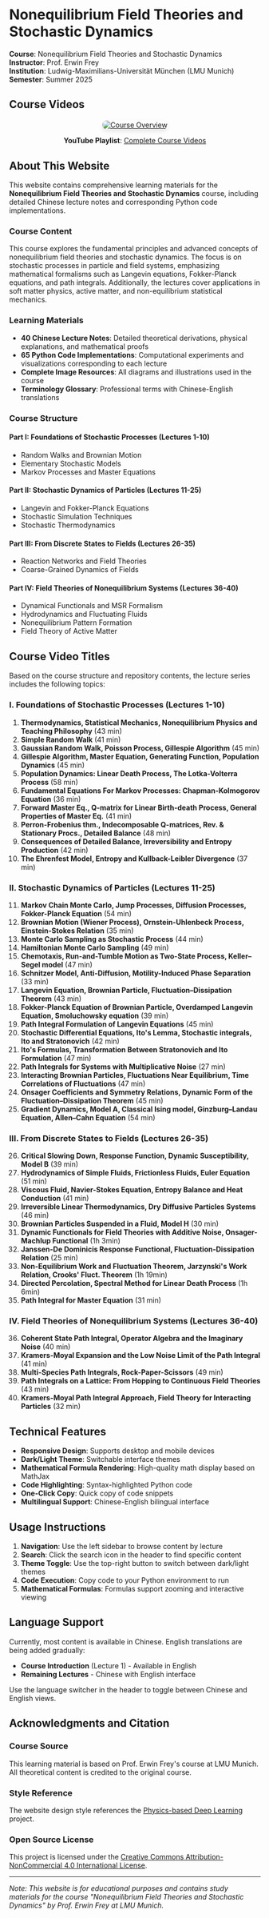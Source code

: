 # Nonequilibrium Field Theories and Stochastic Dynamics

**Course**: Nonequilibrium Field Theories and Stochastic Dynamics  
**Instructor**: Prof. Erwin Frey  
**Institution**: Ludwig-Maximilians-Universität München (LMU Munich)  
**Semester**: Summer 2025

## Course Videos

<div style="text-align: center; margin: 20px 0;">
  <a href="https://www.youtube.com/watch?v=MZUqBwZMN_o&ab_channel=PhysicsOfLifeLMU" target="_blank">
    <img src="assets/images/remote/977886f7-e278-42d9-91f9-f61731ec8b97-0c84ad685f.png" 
         alt="Course Overview" 
         style="max-width: 100%; height: auto; border-radius: 8px; box-shadow: 0 4px 8px rgba(0,0,0,0.1);">
  </a>
  <p><strong>YouTube Playlist</strong>: <a href="https://www.youtube.com/watch?v=-pEPKnuN1iY&list=PL2IEUF-u3gRdSbgtuqH5RNTuT798s0GqX" target="_blank">Complete Course Videos</a></p>
</div>

## About This Website

This website contains comprehensive learning materials for the **Nonequilibrium Field Theories and Stochastic Dynamics** course, including detailed Chinese lecture notes and corresponding Python code implementations.

### Course Content

This course explores the fundamental principles and advanced concepts of nonequilibrium field theories and stochastic dynamics. The focus is on stochastic processes in particle and field systems, emphasizing mathematical formalisms such as Langevin equations, Fokker-Planck equations, and path integrals. Additionally, the lectures cover applications in soft matter physics, active matter, and non-equilibrium statistical mechanics.

### Learning Materials

- **40 Chinese Lecture Notes**: Detailed theoretical derivations, physical explanations, and mathematical proofs
- **65 Python Code Implementations**: Computational experiments and visualizations corresponding to each lecture
- **Complete Image Resources**: All diagrams and illustrations used in the course
- **Terminology Glossary**: Professional terms with Chinese-English translations

### Course Structure

#### Part I: Foundations of Stochastic Processes (Lectures 1-10)
- Random Walks and Brownian Motion
- Elementary Stochastic Models
- Markov Processes and Master Equations

#### Part II: Stochastic Dynamics of Particles (Lectures 11-25)
- Langevin and Fokker-Planck Equations
- Stochastic Simulation Techniques
- Stochastic Thermodynamics

#### Part III: From Discrete States to Fields (Lectures 26-35)
- Reaction Networks and Field Theories
- Coarse-Grained Dynamics of Fields

#### Part IV: Field Theories of Nonequilibrium Systems (Lectures 36-40)
- Dynamical Functionals and MSR Formalism
- Hydrodynamics and Fluctuating Fluids
- Nonequilibrium Pattern Formation
- Field Theory of Active Matter

## Course Video Titles

Based on the course structure and repository contents, the lecture series includes the following topics:

### I. Foundations of Stochastic Processes (Lectures 1-10)

1. **Thermodynamics, Statistical Mechanics, Nonequilibrium Physics and Teaching Philosophy** (43 min)
2. **Simple Random Walk** (41 min)
3. **Gaussian Random Walk, Poisson Process, Gillespie Algorithm** (45 min)
4. **Gillespie Algorithm, Master Equation, Generating Function, Population Dynamics** (45 min)
5. **Population Dynamics: Linear Death Process, The Lotka-Volterra Process** (58 min)
6. **Fundamental Equations For Markov Processes: Chapman-Kolmogorov Equation** (36 min)
7. **Forward Master Eq., Q-matrix for Linear Birth-death Process, General Properties of Master Eq.** (41 min)
8. **Perron-Frobenius thm., Indecomposable Q-matrices, Rev. & Stationary Procs., Detailed Balance** (48 min)
9. **Consequences of Detailed Balance, Irreversibility and Entropy Production** (42 min)
10. **The Ehrenfest Model, Entropy and Kullback-Leibler Divergence** (37 min)

### II. Stochastic Dynamics of Particles (Lectures 11-25)

11. **Markov Chain Monte Carlo, Jump Processes, Diffusion Processes, Fokker-Planck Equation** (54 min)
12. **Brownian Motion (Wiener Process), Ornstein-Uhlenbeck Process, Einstein-Stokes Relation** (35 min)
13. **Monte Carlo Sampling as Stochastic Process** (44 min)
14. **Hamiltonian Monte Carlo Sampling** (49 min)
15. **Chemotaxis, Run-and-Tumble Motion as Two-State Process, Keller–Segel model** (47 min)
16. **Schnitzer Model, Anti-Diffusion, Motility-Induced Phase Separation** (33 min)
17. **Langevin Equation, Brownian Particle, Fluctuation–Dissipation Theorem** (43 min)
18. **Fokker-Planck Equation of Brownian Particle, Overdamped Langevin Equation, Smoluchowsky equation** (39 min)
19. **Path Integral Formulation of Langevin Equations** (45 min)
20. **Stochastic Differential Equations, Ito's Lemma, Stochastic integrals, Ito and Stratonovich** (42 min)
21. **Ito's Formulas, Transformation Between Stratonovich and Ito Formulation** (47 min)
22. **Path Integrals for Systems with Multiplicative Noise** (27 min)
23. **Interacting Brownian Particles, Fluctuations Near Equilibrium, Time Correlations of Fluctuations** (47 min)
24. **Onsager Coefficients and Symmetry Relations, Dynamic Form of the Fluctuation–Dissipation Theorem** (45 min)
25. **Gradient Dynamics, Model A, Classical Ising model, Ginzburg–Landau Equation, Allen–Cahn Equation** (54 min)

### III. From Discrete States to Fields (Lectures 26-35)

26. **Critical Slowing Down, Response Function, Dynamic Susceptibility, Model B** (39 min)
27. **Hydrodynamics of Simple Fluids, Frictionless Fluids, Euler Equation** (51 min)
28. **Viscous Fluid, Navier-Stokes Equation, Entropy Balance and Heat Conduction** (41 min)
29. **Irreversible Linear Thermodynamics, Dry Diffusive Particles Systems** (46 min)
30. **Brownian Particles Suspended in a Fluid, Model H** (30 min)
31. **Dynamic Functionals for Field Theories with Additive Noise, Onsager-Machlup Functional** (1h 3min)
32. **Janssen-De Dominicis Response Functional, Fluctuation-Dissipation Relation** (25 min)
33. **Non-Equilibrium Work and Fluctuation Theorem, Jarzynski's Work Relation, Crooks' Fluct. Theorem** (1h 19min)
34. **Directed Percolation, Spectral Method for Linear Death Process** (1h 6min)
35. **Path Integral for Master Equation** (31 min)

### IV. Field Theories of Nonequilibrium Systems (Lectures 36-40)

36. **Coherent State Path Integral, Operator Algebra and the Imaginary Noise** (40 min)
37. **Kramers-Moyal Expansion and the Low Noise Limit of the Path Integral** (41 min)
38. **Multi-Species Path Integrals, Rock-Paper-Scissors** (49 min)
39. **Path Integrals on a Lattice: From Hopping to Continuous Field Theories** (43 min)
40. **Kramers-Moyal Path Integral Approach, Field Theory for Interacting Particles** (32 min)

## Technical Features

- **Responsive Design**: Supports desktop and mobile devices
- **Dark/Light Theme**: Switchable interface themes
- **Mathematical Formula Rendering**: High-quality math display based on MathJax
- **Code Highlighting**: Syntax-highlighted Python code
- **One-Click Copy**: Quick copy of code snippets
- **Multilingual Support**: Chinese-English bilingual interface

## Usage Instructions

1. **Navigation**: Use the left sidebar to browse content by lecture
2. **Search**: Click the search icon in the header to find specific content
3. **Theme Toggle**: Use the top-right button to switch between dark/light themes
4. **Code Execution**: Copy code to your Python environment to run
5. **Mathematical Formulas**: Formulas support zooming and interactive viewing

## Language Support

Currently, most content is available in Chinese. English translations are being added gradually:

- **Course Introduction** (Lecture 1) - Available in English
- **Remaining Lectures** - Chinese with English interface

Use the language switcher in the header to toggle between Chinese and English views.

## Acknowledgments and Citation

### Course Source
This learning material is based on Prof. Erwin Frey's course at LMU Munich. All theoretical content is credited to the original course.

### Style Reference
The website design style references the [Physics-based Deep Learning](https://physicsbaseddeeplearning.org/intro.html) project.

### Open Source License
This project is licensed under the [Creative Commons Attribution-NonCommercial 4.0 International License](https://creativecommons.org/licenses/by-nc/4.0/).

---

*Note: This website is for educational purposes and contains study materials for the course "Nonequilibrium Field Theories and Stochastic Dynamics" by Prof. Erwin Frey at LMU Munich.*